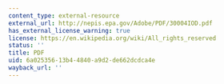 ```yaml
---
content_type: external-resource
external_url: http://nepis.epa.gov/Adobe/PDF/30004IOD.pdf
has_external_license_warning: true
license: https://en.wikipedia.org/wiki/All_rights_reserved
status: ''
title: PDF
uid: 6a025356-13b4-4840-a9d2-de662dcdca4e
wayback_url: ''
---
```

